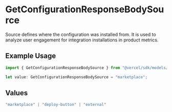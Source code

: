 # GetConfigurationResponseBodySource

Source defines where the configuration was installed from. It is used to analyze user engagement for integration installations in product metrics.

## Example Usage

```typescript
import { GetConfigurationResponseBodySource } from "@vercel/sdk/models/operations/getconfiguration.js";

let value: GetConfigurationResponseBodySource = "marketplace";
```

## Values

```typescript
"marketplace" | "deploy-button" | "external"
```
